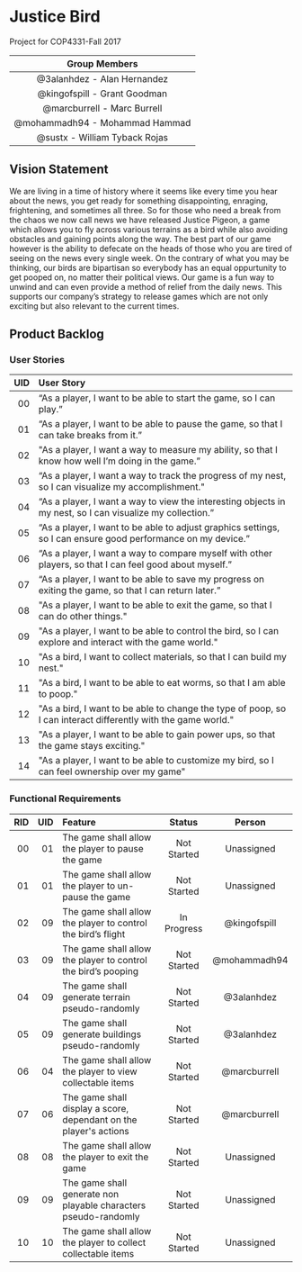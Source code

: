 # Justice Bird

  Project for COP4331-Fall 2017
  
  | Group Members |
  |:-------------:|
  | @3alanhdez - Alan Hernandez |
  | @kingofspill - Grant Goodman |
  | @marcburrell - Marc Burrell |
  | @mohammadh94 - Mohammad Hammad |
  | @sustx - William Tyback Rojas |

## Vision Statement
  
  We are living in a time of history where it seems like every time you hear about the news, you get ready for something disappointing,
  enraging, frightening, and sometimes all three. So for those who need a break from the chaos we now call news we have released
  Justice Pigeon, a game which allows you to fly across various terrains as a bird while also avoiding obstacles and gaining points
  along the way. The best part of our game however is the ability to defecate on the heads of those who you are tired of seeing on the
  news every single week. On the contrary of what you may be thinking, our birds are bipartisan so everybody has an equal oppurtunity to
  get pooped on, no matter their political views. Our game is a fun way to unwind and can even provide a method of relief from the daily
  news. This supports our company’s strategy to release games which are not only exciting but also relevant to the current times.
  

## Product Backlog

  ### User Stories
 
  | UID | User Story |
  |---:|:-----------|
  | 00 | “As a player, I want to be able to start the game, so I can play.” |
  | 01 | “As a player, I want to be able to pause the game, so that I can take breaks from it.” |
  | 02 | "As a player, I want a way to measure my ability, so that I know how well I’m doing in the game.” |
  | 03 | “As a player, I want a way to track the progress of my nest, so I can visualize my accomplishment." |
  | 04 | “As a player, I want a way to view the interesting objects in my nest, so I can visualize my collection.”|
  | 05 | “As a player, I want to be able to adjust graphics settings, so I can ensure good performance on my device.” |
  | 06 | “As a player, I want a way to compare myself with other players, so that I can feel good about myself.” |
  | 07 | “As a player, I want to be able to save my progress on exiting the game, so that I can return later.” |
  | 08 | "As a player, I want to be able to exit the game, so that I can do other things." |
  | 09 | "As a player, I want to be able to control the bird, so I can explore and interact with the game world." |
  | 10 | "As a bird,   I want to collect materials, so that I can build my nest." |
  | 11 | "As a bird,   I want to be able to eat worms, so that I am able to poop." |
  | 12 | "As a bird,   I want to be able to change the type of poop, so I can interact differently with the game world." |
  | 13 | "As a player, I want to be able to gain power ups, so that the game stays exciting." |
  | 14 | "As a player, I want to be able to customize my bird, so I can feel ownership over my game" | 
  
  ### Functional Requirements

  | RID | UID | Feature | Status | Person |
  |---:|--------------:|:--------|:------:|:------:|
  | 00 | 01            | The game shall allow the player to pause the game                | Not Started | Unassigned   |
  | 01 | 01            | The game shall allow the player to un-pause the game             | Not Started | Unassigned   |
  | 02 | 09            | The game shall allow the player to control the bird’s flight     | In Progress | @kingofspill |
  | 03 | 09            | The game shall allow the player to control the bird’s pooping    | Not Started | @mohammadh94 |
  | 04 | 09            | The game shall generate terrain pseudo-randomly                  | Not Started | @3alanhdez   |
  | 05 | 09            | The game shall generate buildings pseudo-randomly                | Not Started | @3alanhdez   |
  | 06 | 04            | The game shall allow the player to view collectable items        | Not Started | @marcburrell |
  | 07 | 06            | The game shall display a score, dependant on the player's actions| Not Started | @marcburrell |
  | 08 | 08            | The game shall allow the player to exit the game                 | Not Started | Unassigned   |
  | 09 | 09            | The game shall generate non playable characters pseudo-randomly  | Not Started | Unassigned   |
  | 10 | 10            | The game shall allow the player to collect collectable items     | Not Started | Unassigned   |

